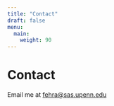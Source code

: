 ```yaml
---
title: "Contact"
draft: false
menu:
  main:
    weight: 90
---
```


# Contact

Email me at fehra@sas.upenn.edu
